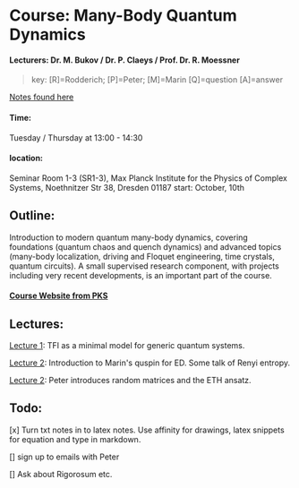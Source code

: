 # Course: Many-Body Quantum Dynamics

#### **Lecturers:** Dr. M. Bukov / Dr. P. Claeys / Prof. Dr. R. Moessner

> key:
> [R]=Rodderich; [P]=Peter; [M]=Marin
> [Q]=question [A]=answer

[Notes found here](https://lukes118.github.io/Quantum-many-body-dynamics-lectures/)
#### Time:
Tuesday / Thursday at 13:00 - 14:30

#### location: 
Seminar Room 1-3 (SR1-3), Max Planck Institute for the Physics of Complex Systems, Noethnitzer Str 38, Dresden 01187
start: October, 10th
## Outline:

Introduction to modern quantum many-body dynamics, covering
foundations (quantum chaos and quench dynamics) and advanced topics
(many-body localization, driving and Floquet engineering, time
crystals, quantum circuits). A small supervised research component,
with projects including very recent developments, is an important
part of the course.


#### [Course Website from PKS](https://www.pks.mpg.de/condensed-matter/teaching)

## Lectures:
[Lecture 1](/lecture-notes/lecture_notes.1.md): TFI as a minimal model for generic quantum systems.

[Lecture 2](/lecture-notes/lecture_notes.2.md): Introduction to Marin's quspin for ED. Some talk of Renyi entropy.

[Lecture 2](/lecture-notes/lecture_notes.3.md): Peter introduces random matrices and the ETH ansatz. 

## Todo:
[x] Turn txt notes in to latex notes. Use affinity for drawings, latex snippets for equation and type in markdown.




[] sign up to emails with Peter

[] Ask about Rigorosum etc.
